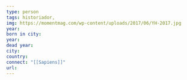 ```yaml
---
type: person
tags: historiador,
img: https://momentmag.com/wp-content/uploads/2017/06/YH-2017.jpg
year: 
born in city: 
year: 
dead year: 
city: 
country: 
connect: "[[Sapiens]]"
url: 
---
```


